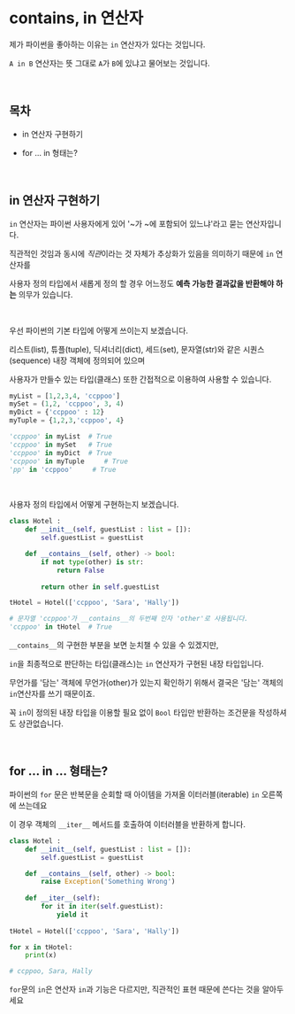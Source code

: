 # __contains__, in 연산자

제가 파이썬을 좋아하는 이유는 `in` 연산자가 있다는 것입니다.

`A in B` 연산자는 뜻 그대로 `A`가 `B`에 있냐고 물어보는 것입니다.

<br>

## 목차

* in 연산자 구현하기

* for ... in 형태는?

<br>

## in 연산자 구현하기

`in` 연산자는 파이썬 사용자에게 있어 '~가 ~에 포함되어 있느냐'라고 묻는 연산자입니다.

직관적인 것임과 동시에 *직관*이라는 것 자체가 추상화가 있음을 의미하기 때문에 `in` 연산자를 

사용자 정의 타입에서 새롭게 정의 할 경우 어느정도 **예측 가능한 결과값을 반환해야 하는** 의무가 있습니다.

<br>

우선 파이썬의 기본 타입에 어떻게 쓰이는지 보겠습니다.

리스트(list), 튜플(tuple), 딕셔너리(dict), 세드(set), 문자열(str)와 같은 시퀀스(sequence) 내장 객체에 정의되어 있으며

사용자가 만들수 있는 타입(클래스) 또한 간접적으로 이용하여 사용할 수 있습니다.

```python
myList = [1,2,3,4, 'ccppoo']
mySet = (1,2, 'ccppoo', 3, 4)
myDict = {'ccppoo' : 12}
myTuple = {1,2,3,'ccppoo', 4}

'ccppoo' in myList  # True
'ccppoo' in mySet   # True
'ccppoo' in myDict  # True
'ccppoo' in myTuple     # True
'pp' in 'ccppoo'     # True
```

<br>

사용자 정의 타입에서 어떻게 구현하는지 보겠습니다.

```python
class Hotel :
    def __init__(self, guestList : list = []):
        self.guestList = guestList

    def __contains__(self, other) -> bool:
        if not type(other) is str:
            return False
            
        return other in self.guestList

tHotel = Hotel(['ccppoo', 'Sara', 'Hally'])

# 문자열 'ccppoo'가 __contains__의 두번째 인자 'other'로 사용됩니다.
'ccppoo' in tHotel  # True
```

`__contains__`의 구현한 부분을 보면 눈치챌 수 있을 수 있겠지만,

`in`을 최종적으로 판단하는 타입(클래스)는 `in` 연산자가 구현된 내장 타입입니다.

무언가를 '담는' 객체에 무언가(other)가 있는지 확인하기 위해서 결국은 '담는'  객체의 `in`연산자를 쓰기 때문이죠.

꼭 `in`이 정의된 내장 타입을 이용할 필요 없이 `Bool` 타입만 반환하는 조건문을 작성하셔도 상관없습니다.

<br>

## for ... in ... 형태는?

파이썬의 `for` 문은 반복문을 순회할 때 아이템을 가져올 이터러블(iterable) `in` 오른쪽에 쓰는데요

이 경우 객체의 `__iter__` 메서드를 호출하여 이터러블을 반환하게 합니다.

```python
class Hotel :
    def __init__(self, guestList : list = []):
        self.guestList = guestList

    def __contains__(self, other) -> bool:
        raise Exception('Something Wrong')
        
    def __iter__(self):
        for it in iter(self.guestList):
            yield it
            
tHotel = Hotel(['ccppoo', 'Sara', 'Hally'])

for x in tHotel:
    print(x)

# ccppoo, Sara, Hally    
```

`for`문의 `in`은 연산자 `in`과 기능은 다르지만, 직관적인 표현 때문에 쓴다는 것을 알아두세요
